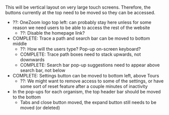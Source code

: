 This will be vertical layout on very large touch screens. Therefore, the buttons currently at the top need to be moved so they can be accessed.
- ??: OneZoom logo top left: can probably stay here unless for some reason we need users to be able to access the rest of the website
    - ??: Disable the homepage link?
- COMPLETE: Trace a path and search bar can be moved to bottom middle
    - ??: How will the users type? Pop-up on-screen keyboard?
    - COMPLETE: Trace path boxes need to stack upwards, not downwards
    - COMPLETE: Search bar pop-up suggestions need to appear above search bar, not below
- COMPLETE: Settings button can be moved to bottom left, above Tours
    - ??: We might want to remove access to some of the settings, or have some sort of reset feature after a couple minutes of inactivity
- In the pop-ups for each organism, the top header bar should be moved to the bottom
    - Tabs and close button moved, the expand button still needs to be moved (or deleted)